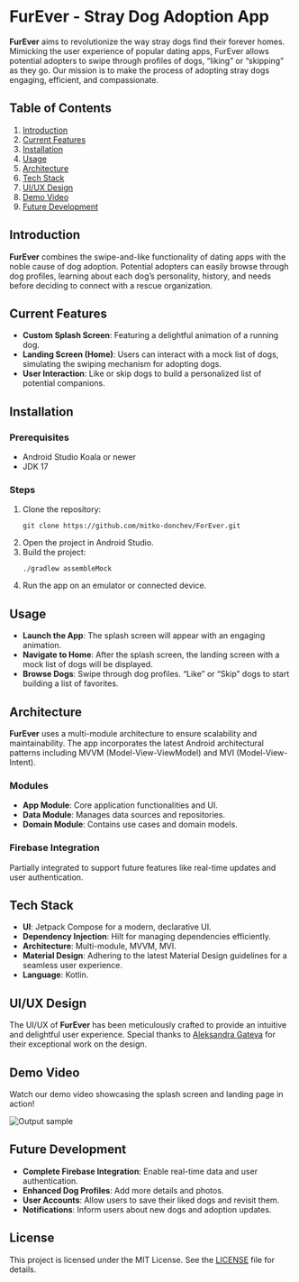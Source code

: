 # **FurEver - Stray Dog Adoption App**

**FurEver** aims to revolutionize the way stray dogs find their forever homes. Mimicking the user
experience of popular dating apps, FurEver allows potential adopters to swipe through profiles of
dogs, “liking” or “skipping” as they go. Our mission is to make the process of adopting stray dogs
engaging, efficient, and compassionate.

## **Table of Contents**

1. [Introduction](#introduction)
2. [Current Features](#current-features)
3. [Installation](#installation)
4. [Usage](#usage)
5. [Architecture](#architecture)
6. [Tech Stack](#tech-stack)
7. [UI/UX Design](#uiux-design)
8. [Demo Video](#demo-video)
9. [Future Development](#future-development)

## **Introduction**

**FurEver** combines the swipe-and-like functionality of dating apps with the noble cause of dog
adoption. Potential adopters can easily browse through dog profiles, learning about each dog’s
personality, history, and needs before deciding to connect with a rescue organization.

## **Current Features**

- **Custom Splash Screen**: Featuring a delightful animation of a running dog.
- **Landing Screen (Home)**: Users can interact with a mock list of dogs, simulating the swiping
  mechanism for adopting dogs.
- **User Interaction**: Like or skip dogs to build a personalized list of potential companions.

## **Installation**

### Prerequisites

- Android Studio Koala or newer
- JDK 17

### Steps

1. Clone the repository:
   ```
   git clone https://github.com/mitko-donchev/ForEver.git
   ```
2. Open the project in Android Studio.
3. Build the project:
   ``` 
   ./gradlew assembleMock 
   ```
4. Run the app on an emulator or connected device.

## Usage

- **Launch the App**: The splash screen will appear with an engaging animation.
- **Navigate to Home**: After the splash screen, the landing screen with a mock list of dogs will be
  displayed.
- **Browse Dogs**: Swipe through dog profiles. “Like” or “Skip” dogs to start building a list of
  favorites.

## Architecture

**FurEver** uses a multi-module architecture to ensure scalability and maintainability. The app
incorporates the latest Android architectural patterns including MVVM (Model-View-ViewModel) and
MVI (Model-View-Intent).

### Modules

- **App Module**: Core application functionalities and UI.
- **Data Module**: Manages data sources and repositories.
- **Domain Module**: Contains use cases and domain models.

### Firebase Integration

Partially integrated to support future features like real-time updates and user authentication.

## Tech Stack

- **UI**: Jetpack Compose for a modern, declarative UI.
- **Dependency Injection**: Hilt for managing dependencies efficiently.
- **Architecture**: Multi-module, MVVM, MVI.
- **Material Design**: Adhering to the latest Material Design guidelines for a seamless user
  experience.
- **Language**: Kotlin.

## UI/UX Design

The UI/UX of **FurEver** has been meticulously crafted to provide an intuitive and delightful user
experience. Special thanks to [Aleksandra Gateva](https://www.linkedin.com/in/alexandra-gateva/) for
their exceptional work on the design.

## Demo Video

Watch our demo video showcasing the splash screen and landing page in action!

![Output sample](/video/furever_demo.gif)

## Future Development

- **Complete Firebase Integration**: Enable real-time data and user authentication.
- **Enhanced Dog Profiles**: Add more details and photos.
- **User Accounts**: Allow users to save their liked dogs and revisit them.
- **Notifications**: Inform users about new dogs and adoption updates.

## License

This project is licensed under the MIT License. See the [LICENSE](LICENSE.md) file for
details.
